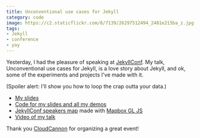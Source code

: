 ```yaml
---
title: Unconventional use cases for Jekyll
category: code
image: https://c2.staticflickr.com/8/7139/26297512494_2481e215ba_z.jpg
tags:
- Jekyll
- conference
- yay
---
```


Yesterday, I had the pleasure of speaking at [JekyllConf](http://jekyllconf.com/). My talk, Unconventional use cases for Jekyll, is a love story about Jekyll, and ok, some of the experiments and projects I've made with it. 

(Spoiler alert: I'll show you how to loop the crap outta your data.)

* [My slides]({{site.url}}/unconventional/)
* [Code for my slides and all my demos](https://github.com/katydecorah/unconventional/)
* [JekyllConf speakers map]({{site.url}}/unconventional/jekyllconf/) made with [Mapbox GL JS](https://www.mapbox.com/mapbox-gl-js/api/)
* [Video of my talk](https://youtu.be/s84wFRD8vfE)

Thank you [CloudCannon](http://cloudcannon.com/) for organizing a great event!
